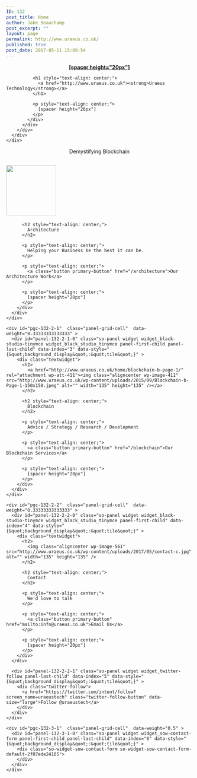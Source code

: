 ```yaml
---
ID: 132
post_title: Home
author: Jake Beauchamp
post_excerpt: ""
layout: page
permalink: http://www.uraeus.co.uk/
published: true
post_date: 2017-05-11 15:00:54
---
```

<div id="pl-132"  class="panel-layout" >
  <div id="pg-132-0"  class="panel-grid panel-has-style"  data-style="{&quot;background_display&quot;:&quot;center&quot;,&quot;row_stretch&quot;:&quot;full-stretched&quot;,&quot;cell_alignment&quot;:&quot;flex-start&quot;}"  data-color-label="1" >
    <div class="siteorigin-panels-stretch panel-row-style panel-row-style-for-132-0" data-stretch-type="full-stretched" >
      <div id="pgc-132-0-0"  class="panel-grid-cell"  data-weight="1" >
        <div id="panel-132-0-0-0" class="so-panel widget widget_black-studio-tinymce widget_black_studio_tinymce panel-first-child panel-last-child" data-index="0" data-style="{&quot;background&quot;:&quot;#5c9ab2&quot;,&quot;background_display&quot;:&quot;parallax&quot;,&quot;font_color&quot;:&quot;#ffffff&quot;,&quot;link_color&quot;:&quot;#ffffff&quot;}" >
          <div class="panel-widget-style panel-widget-style-for-132-0-0-0" >
            <div class="textwidget">
              <p style="text-align: center;">
                <a href="http://www.uraeus.co.uk"><strong>[spacer height="20px"]</strong></a>
              </p>
              
              <h1 style="text-align: center;">
                <a href="http://www.uraeus.co.uk"><strong>Uraeus Technology</strong></a>
              </h1>
              
              <p style="text-align: center;">
                [spacer height="20px"]
              </p>
            </div>
          </div>
        </div>
      </div>
    </div>
  </div>
  
  <div id="pg-132-1"  class="panel-grid panel-no-style"  data-style="{&quot;background_display&quot;:&quot;tile&quot;,&quot;cell_alignment&quot;:&quot;flex-start&quot;}" >
    <div id="pgc-132-1-0"  class="panel-grid-cell"  data-weight="1" >
      <div id="panel-132-1-0-0" class="so-panel widget widget_black-studio-tinymce widget_black_studio_tinymce panel-first-child panel-last-child" data-index="1" data-style="{&quot;background_display&quot;:&quot;tile&quot;}" >
        <div class="textwidget">
          <p style="text-align: center;">
            Demystifying Blockchain
          </p>
        </div>
      </div>
    </div>
  </div>
  
  <div id="pg-132-2"  class="panel-grid panel-no-style"  data-style="{&quot;background_display&quot;:&quot;tile&quot;,&quot;cell_alignment&quot;:&quot;flex-start&quot;}" >
    <div id="pgc-132-2-0"  class="panel-grid-cell"  data-weight="0.33333333333333" >
      <div id="panel-132-2-0-0" class="so-panel widget widget_black-studio-tinymce widget_black_studio_tinymce panel-first-child panel-last-child" data-index="2" data-style="{&quot;background_display&quot;:&quot;tile&quot;}" >
        <div class="textwidget">
          <h2>
            <a href="http://www.uraeus.co.uk/home/architecture-a/" rel="attachment wp-att-424"><img class="aligncenter  wp-image-424" src="http://www.uraeus.co.uk/wp-content/uploads/2015/09/architecture-a-150x150.jpg" alt="" width="135" height="135" /></a>
          </h2>
          
          <h2 style="text-align: center;">
            Architecture
          </h2>
          
          <p style="text-align: center;">
            Helping your Business be the best it can be.
          </p>
          
          <p style="text-align: center;">
            <a class="button primary-button" href="/architecture">Our Architecture Work</a>
          </p>
          
          <p style="text-align: center;">
            [spacer height="20px"]
          </p>
        </div>
      </div>
    </div>
    
    <div id="pgc-132-2-1"  class="panel-grid-cell"  data-weight="0.33333333333333" >
      <div id="panel-132-2-1-0" class="so-panel widget widget_black-studio-tinymce widget_black_studio_tinymce panel-first-child panel-last-child" data-index="3" data-style="{&quot;background_display&quot;:&quot;tile&quot;}" >
        <div class="textwidget">
          <h2>
            <a href="http://www.uraeus.co.uk/home/blockchain-b-page-1/" rel="attachment wp-att-411"><img class="aligncenter wp-image-411" src="http://www.uraeus.co.uk/wp-content/uploads/2015/09/Blockchain-b-Page-1-150x150.jpeg" alt="" width="135" height="135" /></a>
          </h2>
          
          <h2 style="text-align: center;">
            Blockchain
          </h2>
          
          <p style="text-align: center;">
            Advice / Strategy / Research / Development
          </p>
          
          <p style="text-align: center;">
            <a class="button primary-button" href="/blockchain">Our Blockchain Services</a>
          </p>
          
          <p style="text-align: center;">
            [spacer height="20px"]
          </p>
        </div>
      </div>
    </div>
    
    <div id="pgc-132-2-2"  class="panel-grid-cell"  data-weight="0.33333333333333" >
      <div id="panel-132-2-2-0" class="so-panel widget widget_black-studio-tinymce widget_black_studio_tinymce panel-first-child" data-index="4" data-style="{&quot;background_display&quot;:&quot;tile&quot;}" >
        <div class="textwidget">
          <h2>
            <img class="aligncenter wp-image-561" src="http://www.uraeus.co.uk/wp-content/uploads/2017/05/contact-c.jpg" alt="" width="135" height="135" />
          </h2>
          
          <h2 style="text-align: center;">
            Contact
          </h2>
          
          <p style="text-align: center;">
            We'd love to talk
          </p>
          
          <p style="text-align: center;">
            <a class="button primary-button" href="mailto:info@uraeus.co.uk">Email Us</a>
          </p>
          
          <p style="text-align: center;">
            [spacer height="20px"]
          </p>
        </div>
      </div>
      
      <div id="panel-132-2-2-1" class="so-panel widget widget_twitter-follow panel-last-child" data-index="5" data-style="{&quot;background_display&quot;:&quot;tile&quot;}" >
        <div class="twitter-follow">
          <a href="https://twitter.com/intent/follow?screen_name=uraeustech" class="twitter-follow-button" data-size="large">Follow @uraeustech</a>
        </div>
      </div>
    </div>
  </div>
  
  <div id="pg-132-3"  class="panel-grid panel-no-style"  data-style="{&quot;background_display&quot;:&quot;tile&quot;,&quot;cell_alignment&quot;:&quot;flex-start&quot;}" >
    <div id="pgc-132-3-0"  class="panel-grid-cell panel-grid-cell-empty"  data-style="{&quot;background_display&quot;:&quot;tile&quot;,&quot;vertical_alignment&quot;:&quot;auto&quot;}"  data-weight="0.5" >
    </div>
    
    <div id="pgc-132-3-1"  class="panel-grid-cell"  data-weight="0.5" >
      <div id="panel-132-3-1-0" class="so-panel widget widget_sow-contact-form panel-first-child panel-last-child" data-index="6" data-style="{&quot;background_display&quot;:&quot;tile&quot;}" >
        <div class="so-widget-sow-contact-form so-widget-sow-contact-form-default-2f07ede24105">
        </div>
      </div>
    </div>
  </div>
</div>